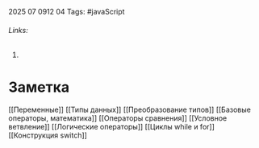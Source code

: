 2025 07 0912 04
Tags: #javaScript 
###### Links: 
1) 
# Заметка
[[Переменные]]
[[Типы данных]]
[[Преобразование типов]]
[[Базовые операторы, математика]]
[[Операторы сравнения]]
[[Условное ветвление]]
[[Логические операторы]]
[[Циклы while и for]]
[[Конструкция switch]]